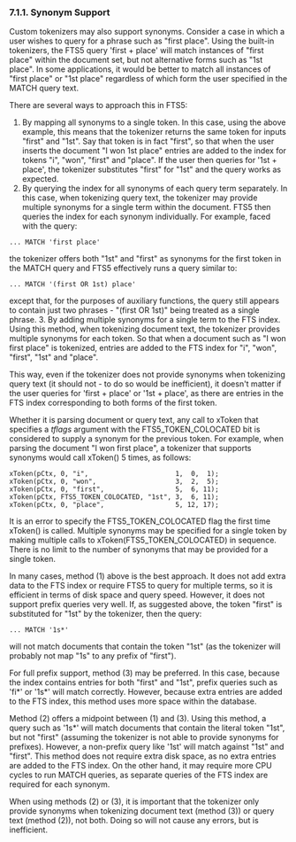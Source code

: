 ### 7\.1\.1\. Synonym Support



 Custom tokenizers may also support synonyms. Consider a case in which a
 user wishes to query for a phrase such as "first place". Using the 
 built\-in tokenizers, the FTS5 query 'first \+ place' will match instances
 of "first place" within the document set, but not alternative forms
 such as "1st place". In some applications, it would be better to match
 all instances of "first place" or "1st place" regardless of which form
 the user specified in the MATCH query text.



 There are several ways to approach this in FTS5:





1. By mapping all synonyms to a single token. In this case, using
 the above example, this means that the tokenizer returns the
 same token for inputs "first" and "1st". Say that token is in
 fact "first", so that when the user inserts the document "I won
 1st place" entries are added to the index for tokens "i", "won",
 "first" and "place". If the user then queries for '1st \+ place',
 the tokenizer substitutes "first" for "1st" and the query works
 as expected.
2. By querying the index for all synonyms of each query term
 separately. In this case, when tokenizing query text, the
 tokenizer may provide multiple synonyms for a single term 
 within the document. FTS5 then queries the index for each 
 synonym individually. For example, faced with the query:




```
... MATCH 'first place'

```


 the tokenizer offers both "1st" and "first" as synonyms for the
 first token in the MATCH query and FTS5 effectively runs a query 
 similar to:






```
... MATCH '(first OR 1st) place'

```


 except that, for the purposes of auxiliary functions, the query
 still appears to contain just two phrases \- "(first OR 1st)" 
 being treated as a single phrase.
3. By adding multiple synonyms for a single term to the FTS index.
 Using this method, when tokenizing document text, the tokenizer
 provides multiple synonyms for each token. So that when a 
 document such as "I won first place" is tokenized, entries are
 added to the FTS index for "i", "won", "first", "1st" and
 "place".

 This way, even if the tokenizer does not provide synonyms
 when tokenizing query text (it should not \- to do so would be
 inefficient), it doesn't matter if the user queries for 
 'first \+ place' or '1st \+ place', as there are entries in the
 FTS index corresponding to both forms of the first token.



 Whether it is parsing document or query text, any call to xToken that
 specifies a *tflags* argument with the FTS5\_TOKEN\_COLOCATED bit
 is considered to supply a synonym for the previous token. For example,
 when parsing the document "I won first place", a tokenizer that supports
 synonyms would call xToken() 5 times, as follows:






```
xToken(pCtx, 0, "i",                      1,  0,  1);
xToken(pCtx, 0, "won",                    3,  2,  5);
xToken(pCtx, 0, "first",                  5,  6, 11);
xToken(pCtx, FTS5_TOKEN_COLOCATED, "1st", 3,  6, 11);
xToken(pCtx, 0, "place",                  5, 12, 17);

```


 It is an error to specify the FTS5\_TOKEN\_COLOCATED flag the first time
 xToken() is called. Multiple synonyms may be specified for a single token
 by making multiple calls to xToken(FTS5\_TOKEN\_COLOCATED) in sequence. 
 There is no limit to the number of synonyms that may be provided for a
 single token.



 In many cases, method (1\) above is the best approach. It does not add 
 extra data to the FTS index or require FTS5 to query for multiple terms,
 so it is efficient in terms of disk space and query speed. However, it
 does not support prefix queries very well. If, as suggested above, the
 token "first" is substituted for "1st" by the tokenizer, then the query:






```
... MATCH '1s*'

```


 will not match documents that contain the token "1st" (as the tokenizer
 will probably not map "1s" to any prefix of "first").



 For full prefix support, method (3\) may be preferred. In this case, 
 because the index contains entries for both "first" and "1st", prefix
 queries such as 'fi\*' or '1s\*' will match correctly. However, because
 extra entries are added to the FTS index, this method uses more space
 within the database.



 Method (2\) offers a midpoint between (1\) and (3\). Using this method,
 a query such as '1s\*' will match documents that contain the literal 
 token "1st", but not "first" (assuming the tokenizer is not able to
 provide synonyms for prefixes). However, a non\-prefix query like '1st'
 will match against "1st" and "first". This method does not require
 extra disk space, as no extra entries are added to the FTS index. 
 On the other hand, it may require more CPU cycles to run MATCH queries,
 as separate queries of the FTS index are required for each synonym.



 When using methods (2\) or (3\), it is important that the tokenizer only
 provide synonyms when tokenizing document text (method (3\)) or query
 text (method (2\)), not both. Doing so will not cause any errors, but is
 inefficient.







